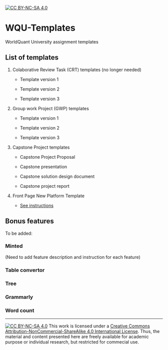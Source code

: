 
[![CC BY-NC-SA 4.0][cc-by-nc-sa-shield]][cc-by-nc-sa]


# WQU-Templates
WorldQuant University assignment templates

## List of templates

1. Colaborative Review Task (CRT) templates (no longer needed)
    - Template version 1

    - Template version 2

    - Template version 3

2. Group work Project (GWP) templates
    - Template version 1

    - Template version 2

    - Template version 3

3. Capstone Project templates
    - Capstone Project Proposal

    - Capstone presentation

    - Capstone solution design document

    - Capstone project report

4. Front Page New Platform Template
    - [See instructions](./front_page_gwp.md) 

## Bonus features

To be added:

### Minted

(Need to add feature description and instruction for each feature)

### Table convertor

### Tree 


### Grammarly


### Word count






---
[![CC BY-NC-SA 4.0][cc-by-nc-sa-image]][cc-by-nc-sa]
This work is licensed under a
[Creative Commons Attribution-NonCommercial-ShareAlike 4.0 International License][cc-by-nc-sa]. Thus, the material and content presented here are freely available for academic purpose or individual research, but restricted for commecial use.


[cc-by-nc-sa]: http://creativecommons.org/licenses/by-nc-sa/4.0/
[cc-by-nc-sa-image]: https://licensebuttons.net/l/by-nc-sa/4.0/88x31.png
[cc-by-nc-sa-shield]: https://img.shields.io/badge/License-CC%20BY--NC--SA%204.0-lightgrey.svg
